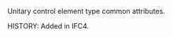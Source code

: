 Unitary control element type common attributes.

<!-- end of short definition -->
 HISTORY: Added in IFC4.
